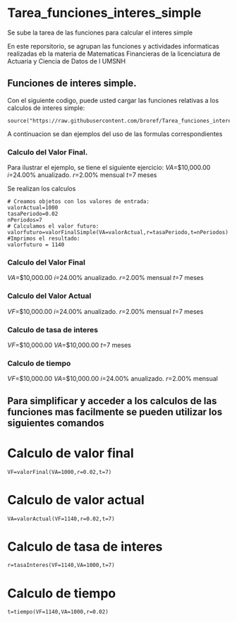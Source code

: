 # Tarea_funciones_interes_simple
Se sube la tarea de las funciones para calcular el interes simple

En este reporsitorio, se agrupan las funciones y actividades informaticas realizadas eb la materia de Matematicas Financieras de la licenciatura de Actuaria y Ciencia de Datos de l UMSNH

## Funciones de interes simple.

Con el siguiente codigo, puede usted  cargar las funciones relativas a los calculos de interes simple:

```
source("https://raw.githubusercontent.com/broref/Tarea_funciones_interes_simple/refs/heads/main/Funciones.R")
```

A continuacion se dan ejemplos del uso de las formulas correspondientes


### Calculo del Valor Final.

Para ilustrar el ejemplo, se tiene el siguiente ejercicio:
$VA$=$10,000.00
$i$=24.00% anualizado.
$r$=2.00% mensual
$t$=7 meses

Se realizan los calculos
```
# Creamos objetos con los valores de entrada:
valorActual=1000
tasaPeriodo=0.02
nPeriodos=7
# Calculamos el valor futuro:
valorfuturo=valorFinalSimple(VA=valorActual,r=tasaPeriodo,t=nPeriodos)
#Imprimos el resultado:
valorfuturo = 1140
```
### Calculo del Valor Final

$VA$=$10,000.00
$i$=24.00% anualizado.
$r$=2.00% mensual
$t$=7 meses

### Calculo del Valor Actual

$VF$=$10,000.00
$i$=24.00% anualizado.
$r$=2.00% mensual
$t$=7 meses

### Calculo de tasa de interes

$VF$=$10,000.00
$VA$=$10,000.00
$t$=7 meses

### Calculo de tiempo

$VF$=$10,000.00
$VA$=$10,000.00
$i$=24.00% anualizado.
$r$=2.00% mensual

## Para simplificar y acceder a los calculos de las funciones mas facilmente se pueden utilizar los siguientes comandos

# Calculo de valor final
```
VF=valorFinal(VA=1000,r=0.02,t=7)
```
# Calculo de valor actual
```
VA=valorActual(VF=1140,r=0.02,t=7)
```
# Calculo de tasa de interes
```
r=tasaInteres(VF=1140,VA=1000,t=7)
```
# Calculo de tiempo
```
t=tiempo(VF=1140,VA=1000,r=0.02)
```
